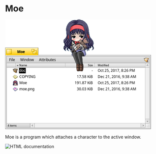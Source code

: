 # Moe

![Moe screenshot](Moe.png "Moe")

Moe is a program which attaches a character to the active window.

![HTML documentation](https://htmlpreview.github.io/?https://github.com/HaikuArchives/Moe/blob/master/doc/en/index.html)
